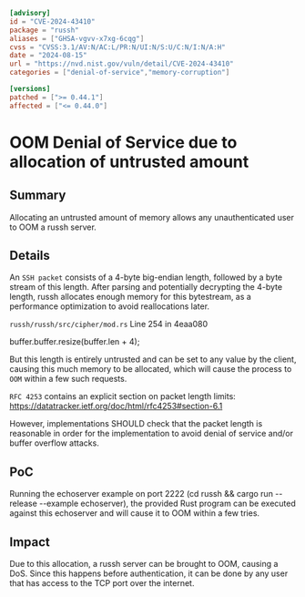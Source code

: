 ```toml
[advisory]
id = "CVE-2024-43410"
package = "russh"
aliases = ["GHSA-vgvv-x7xg-6cqg"]
cvss = "CVSS:3.1/AV:N/AC:L/PR:N/UI:N/S:U/C:N/I:N/A:H"
date = "2024-08-15"
url = "https://nvd.nist.gov/vuln/detail/CVE-2024-43410"
categories = ["denial-of-service","memory-corruption"]

[versions]
patched = [">= 0.44.1"]
affected = ["<= 0.44.0"]
```

# OOM Denial of Service due to allocation of untrusted amount

## Summary

Allocating an untrusted amount of memory allows any unauthenticated user to OOM a russh server.

## Details

An `SSH packet` consists of a 4-byte big-endian length, followed by a byte stream of this length.
After parsing and potentially decrypting the 4-byte length, russh allocates enough memory for this bytestream, as a performance optimization to avoid reallocations later.

`russh/russh/src/cipher/mod.rs`
Line 254 in 4eaa080

 buffer.buffer.resize(buffer.len + 4); 

But this length is entirely untrusted and can be set to any value by the client, causing this much memory to be allocated, which will cause the process to `OOM` within a few such requests.

`RFC 4253` contains an explicit section on packet length limits: https://datatracker.ietf.org/doc/html/rfc4253#section-6.1

However, implementations SHOULD check that the packet length is reasonable in order for the implementation to avoid denial of service and/or buffer overflow attacks.

## PoC

Running the echoserver example on port 2222 (cd russh && cargo run --release --example echoserver), the provided Rust program can be executed against this echoserver and will cause it to OOM within a few tries.

## Impact

Due to this allocation, a russh server can be brought to OOM, causing a DoS.
Since this happens before authentication, it can be done by any user that has access to the TCP port over the internet.